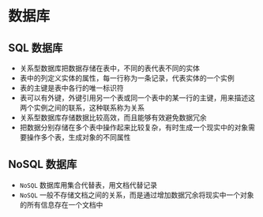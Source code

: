 # 数据库
## SQL 数据库
- 关系型数据库把数据存储在表中，不同的表代表不同的实体
- 表中的列定义实体的属性，每一行称为一条记录，代表实体的一个实例
- 表的主键是表中各行的唯一标识符
- 表可以有外键，外键引用另一个表或同一个表中的某一行的主键，用来描述这两个实例之间的联系，这种联系称为关系
- 关系型数据库存储数据比较高效，而且能够有效避免数据冗余
- 把数据分别存储在多个表中操作起来比较复杂，有时生成一个现实中的对象需要操作多个表，生成对象的不同属性
## NoSQL 数据库
- `NoSQL` 数据库用集合代替表，用文档代替记录
- `NoSQL` 一般不存储文档之间的关系，而是通过增加数据冗余将现实中一个对象的所有信息存在一个文档中